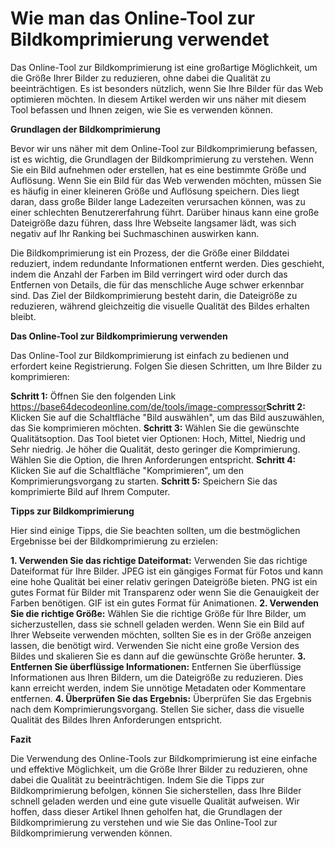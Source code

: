 Wie man das Online-Tool zur Bildkomprimierung verwendet
=======================================================

Das Online-Tool zur Bildkomprimierung ist eine großartige Möglichkeit, um die Größe Ihrer Bilder zu reduzieren, ohne dabei die Qualität zu beeinträchtigen. Es ist besonders nützlich, wenn Sie Ihre Bilder für das Web optimieren möchten. In diesem Artikel werden wir uns näher mit diesem Tool befassen und Ihnen zeigen, wie Sie es verwenden können.

**Grundlagen der Bildkomprimierung**

Bevor wir uns näher mit dem Online-Tool zur Bildkomprimierung befassen, ist es wichtig, die Grundlagen der Bildkomprimierung zu verstehen. Wenn Sie ein Bild aufnehmen oder erstellen, hat es eine bestimmte Größe und Auflösung. Wenn Sie ein Bild für das Web verwenden möchten, müssen Sie es häufig in einer kleineren Größe und Auflösung speichern. Dies liegt daran, dass große Bilder lange Ladezeiten verursachen können, was zu einer schlechten Benutzererfahrung führt. Darüber hinaus kann eine große Dateigröße dazu führen, dass Ihre Webseite langsamer lädt, was sich negativ auf Ihr Ranking bei Suchmaschinen auswirken kann.

Die Bildkomprimierung ist ein Prozess, der die Größe einer Bilddatei reduziert, indem redundante Informationen entfernt werden. Dies geschieht, indem die Anzahl der Farben im Bild verringert wird oder durch das Entfernen von Details, die für das menschliche Auge schwer erkennbar sind. Das Ziel der Bildkomprimierung besteht darin, die Dateigröße zu reduzieren, während gleichzeitig die visuelle Qualität des Bildes erhalten bleibt.

**Das Online-Tool zur Bildkomprimierung verwenden**

Das Online-Tool zur Bildkomprimierung ist einfach zu bedienen und erfordert keine Registrierung. Folgen Sie diesen Schritten, um Ihre Bilder zu komprimieren:

**Schritt 1:** Öffnen Sie den folgenden Link <https://base64decodeonline.com/de/tools/image-compressor>**Schritt 2:** Klicken Sie auf die Schaltfläche "Bild auswählen", um das Bild auszuwählen, das Sie komprimieren möchten. **Schritt 3:** Wählen Sie die gewünschte Qualitätsoption. Das Tool bietet vier Optionen: Hoch, Mittel, Niedrig und Sehr niedrig. Je höher die Qualität, desto geringer die Komprimierung. Wählen Sie die Option, die Ihren Anforderungen entspricht. **Schritt 4:** Klicken Sie auf die Schaltfläche "Komprimieren", um den Komprimierungsvorgang zu starten. **Schritt 5:** Speichern Sie das komprimierte Bild auf Ihrem Computer.

**Tipps zur Bildkomprimierung**

Hier sind einige Tipps, die Sie beachten sollten, um die bestmöglichen Ergebnisse bei der Bildkomprimierung zu erzielen:

**1. Verwenden Sie das richtige Dateiformat:** Verwenden Sie das richtige Dateiformat für Ihre Bilder. JPEG ist ein gängiges Format für Fotos und kann eine hohe Qualität bei einer relativ geringen Dateigröße bieten. PNG ist ein gutes Format für Bilder mit Transparenz oder wenn Sie die Genauigkeit der Farben benötigen. GIF ist ein gutes Format für Animationen. **2. Verwenden Sie die richtige Größe:** Wählen Sie die richtige Größe für Ihre Bilder, um sicherzustellen, dass sie schnell geladen werden. Wenn Sie ein Bild auf Ihrer Webseite verwenden möchten, sollten Sie es in der Größe anzeigen lassen, die benötigt wird. Verwenden Sie nicht eine große Version des Bildes und skalieren Sie es dann auf die gewünschte Größe herunter. **3. Entfernen Sie überflüssige Informationen:** Entfernen Sie überflüssige Informationen aus Ihren Bildern, um die Dateigröße zu reduzieren. Dies kann erreicht werden, indem Sie unnötige Metadaten oder Kommentare entfernen. **4. Überprüfen Sie das Ergebnis:** Überprüfen Sie das Ergebnis nach dem Komprimierungsvorgang. Stellen Sie sicher, dass die visuelle Qualität des Bildes Ihren Anforderungen entspricht.

**Fazit**

Die Verwendung des Online-Tools zur Bildkomprimierung ist eine einfache und effektive Möglichkeit, um die Größe Ihrer Bilder zu reduzieren, ohne dabei die Qualität zu beeinträchtigen. Indem Sie die Tipps zur Bildkomprimierung befolgen, können Sie sicherstellen, dass Ihre Bilder schnell geladen werden und eine gute visuelle Qualität aufweisen. Wir hoffen, dass dieser Artikel Ihnen geholfen hat, die Grundlagen der Bildkomprimierung zu verstehen und wie Sie das Online-Tool zur Bildkomprimierung verwenden können.